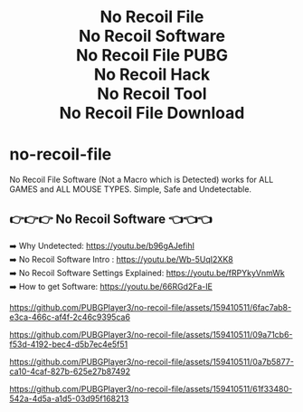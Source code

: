 
<h1 align="center">
  <br>
  No Recoil File
  <br>
  No Recoil Software
  <br>
  No Recoil File PUBG
  <br>
  No Recoil Hack
  <br>
  No Recoil Tool
  <br>
  No Recoil File Download
</h1>


# no-recoil-file
No Recoil File Software (Not a Macro which is Detected) works for ALL GAMES and ALL MOUSE TYPES. Simple, Safe and Undetectable.

<h2>
👉👉👉 No Recoil Software 👈👈👈
</h2>


➡️ Why Undetected: https://youtu.be/b96gAJefihI<br>
➡️ No Recoil Software Intro : https://youtu.be/Wb-5UqI2XK8<br>
➡️ No Recoil Software Settings Explained: https://youtu.be/fRPYkyVnmWk<br>
➡️ How to get Software: https://youtu.be/66RGd2Fa-IE<br>


https://github.com/PUBGPlayer3/no-recoil-file/assets/159410511/6fac7ab8-e3ca-466c-af4f-2c46c9395ca6


https://github.com/PUBGPlayer3/no-recoil-file/assets/159410511/09a71cb6-f53d-4192-bec4-d5b7ec4e5f51


https://github.com/PUBGPlayer3/no-recoil-file/assets/159410511/0a7b5877-ca10-4caf-827b-625e27b87492


https://github.com/PUBGPlayer3/no-recoil-file/assets/159410511/61f33480-542a-4d5a-a1d5-03d95f168213









